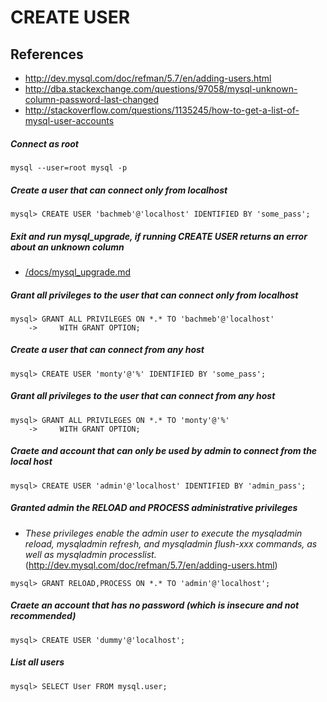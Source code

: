 # CREATE USER

## References
* http://dev.mysql.com/doc/refman/5.7/en/adding-users.html
* http://dba.stackexchange.com/questions/97058/mysql-unknown-column-password-last-changed
* http://stackoverflow.com/questions/1135245/how-to-get-a-list-of-mysql-user-accounts

##### Connect as root
```
mysql --user=root mysql -p
```

##### Create a user that can connect only from localhost
```
mysql> CREATE USER 'bachmeb'@'localhost' IDENTIFIED BY 'some_pass';
```

##### Exit and run mysql_upgrade, if running CREATE USER returns an error about an unknown column
* [/docs/mysql_upgrade.md](/docs/mysql_upgrade.md)

##### Grant all privileges to the user that can connect only from localhost
```
mysql> GRANT ALL PRIVILEGES ON *.* TO 'bachmeb'@'localhost'
    ->     WITH GRANT OPTION;
```

##### Create a user that can connect from any host
```
mysql> CREATE USER 'monty'@'%' IDENTIFIED BY 'some_pass';
```

##### Grant all privileges to the user that can connect from any host
```
mysql> GRANT ALL PRIVILEGES ON *.* TO 'monty'@'%'
    ->     WITH GRANT OPTION;
```

##### Craete and account that can only be used by admin to connect from the local host
```
mysql> CREATE USER 'admin'@'localhost' IDENTIFIED BY 'admin_pass';
```

##### Granted admin the RELOAD and PROCESS administrative privileges
* *These privileges enable the admin user to execute the mysqladmin reload, mysqladmin refresh, and mysqladmin flush-xxx commands, as well as mysqladmin processlist.* (http://dev.mysql.com/doc/refman/5.7/en/adding-users.html)
```
mysql> GRANT RELOAD,PROCESS ON *.* TO 'admin'@'localhost';
```

##### Craete an account that has no password (which is insecure and not recommended)
```
mysql> CREATE USER 'dummy'@'localhost';
```

##### List all users
```
mysql> SELECT User FROM mysql.user;
```
